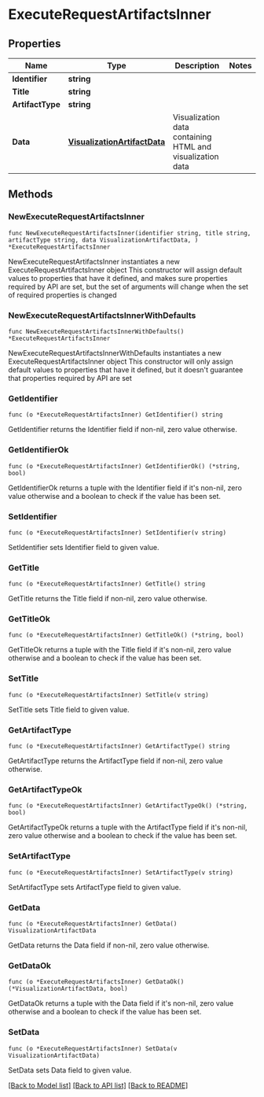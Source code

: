 # ExecuteRequestArtifactsInner

## Properties

Name | Type | Description | Notes
------------ | ------------- | ------------- | -------------
**Identifier** | **string** |  | 
**Title** | **string** |  | 
**ArtifactType** | **string** |  | 
**Data** | [**VisualizationArtifactData**](VisualizationArtifactData.md) | Visualization data containing HTML and visualization data | 

## Methods

### NewExecuteRequestArtifactsInner

`func NewExecuteRequestArtifactsInner(identifier string, title string, artifactType string, data VisualizationArtifactData, ) *ExecuteRequestArtifactsInner`

NewExecuteRequestArtifactsInner instantiates a new ExecuteRequestArtifactsInner object
This constructor will assign default values to properties that have it defined,
and makes sure properties required by API are set, but the set of arguments
will change when the set of required properties is changed

### NewExecuteRequestArtifactsInnerWithDefaults

`func NewExecuteRequestArtifactsInnerWithDefaults() *ExecuteRequestArtifactsInner`

NewExecuteRequestArtifactsInnerWithDefaults instantiates a new ExecuteRequestArtifactsInner object
This constructor will only assign default values to properties that have it defined,
but it doesn't guarantee that properties required by API are set

### GetIdentifier

`func (o *ExecuteRequestArtifactsInner) GetIdentifier() string`

GetIdentifier returns the Identifier field if non-nil, zero value otherwise.

### GetIdentifierOk

`func (o *ExecuteRequestArtifactsInner) GetIdentifierOk() (*string, bool)`

GetIdentifierOk returns a tuple with the Identifier field if it's non-nil, zero value otherwise
and a boolean to check if the value has been set.

### SetIdentifier

`func (o *ExecuteRequestArtifactsInner) SetIdentifier(v string)`

SetIdentifier sets Identifier field to given value.


### GetTitle

`func (o *ExecuteRequestArtifactsInner) GetTitle() string`

GetTitle returns the Title field if non-nil, zero value otherwise.

### GetTitleOk

`func (o *ExecuteRequestArtifactsInner) GetTitleOk() (*string, bool)`

GetTitleOk returns a tuple with the Title field if it's non-nil, zero value otherwise
and a boolean to check if the value has been set.

### SetTitle

`func (o *ExecuteRequestArtifactsInner) SetTitle(v string)`

SetTitle sets Title field to given value.


### GetArtifactType

`func (o *ExecuteRequestArtifactsInner) GetArtifactType() string`

GetArtifactType returns the ArtifactType field if non-nil, zero value otherwise.

### GetArtifactTypeOk

`func (o *ExecuteRequestArtifactsInner) GetArtifactTypeOk() (*string, bool)`

GetArtifactTypeOk returns a tuple with the ArtifactType field if it's non-nil, zero value otherwise
and a boolean to check if the value has been set.

### SetArtifactType

`func (o *ExecuteRequestArtifactsInner) SetArtifactType(v string)`

SetArtifactType sets ArtifactType field to given value.


### GetData

`func (o *ExecuteRequestArtifactsInner) GetData() VisualizationArtifactData`

GetData returns the Data field if non-nil, zero value otherwise.

### GetDataOk

`func (o *ExecuteRequestArtifactsInner) GetDataOk() (*VisualizationArtifactData, bool)`

GetDataOk returns a tuple with the Data field if it's non-nil, zero value otherwise
and a boolean to check if the value has been set.

### SetData

`func (o *ExecuteRequestArtifactsInner) SetData(v VisualizationArtifactData)`

SetData sets Data field to given value.



[[Back to Model list]](../README.md#documentation-for-models) [[Back to API list]](../README.md#documentation-for-api-endpoints) [[Back to README]](../README.md)


